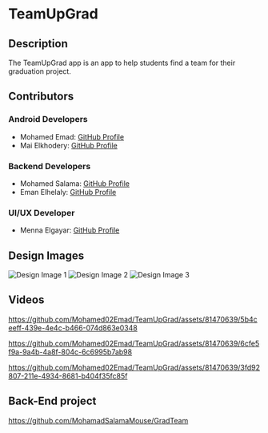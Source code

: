 # TeamUpGrad


## Description
The TeamUpGrad app is an app to help students find a team for their graduation project.
## Contributors

### Android Developers
- Mohamed Emad: [GitHub Profile](https://github.com/Mohamed02Emad)
- Mai Elkhodery: [GitHub Profile](https://github.com/maielkhodery)

### Backend Developers
- Mohamed Salama: [GitHub Profile](https://github.com/MohamadSalamaMouse)
- Eman Elhelaly: [GitHub Profile](https://github.com/EmanElhelaly11)

### UI/UX Developer
- Menna Elgayar: [GitHub Profile](https://github.com/menna-elgayar)

## Design Images
![Design Image 1](url_to_image_1)
![Design Image 2](url_to_image_2)
![Design Image 3](url_to_image_3)

## Videos

https://github.com/Mohamed02Emad/TeamUpGrad/assets/81470639/5b4ceeff-439e-4e4c-b466-074d863e0348


https://github.com/Mohamed02Emad/TeamUpGrad/assets/81470639/6cfe5f9a-9a4b-4a8f-804c-6c6995b7ab98


https://github.com/Mohamed02Emad/TeamUpGrad/assets/81470639/3fd92807-211e-4934-8681-b404f35fc85f

## Back-End project 

https://github.com/MohamadSalamaMouse/GradTeam
